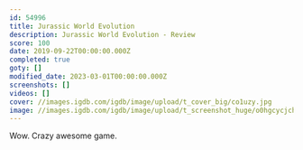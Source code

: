 ```yaml
---
id: 54996
title: Jurassic World Evolution
description: Jurassic World Evolution - Review
score: 100
date: 2019-09-22T00:00:00.000Z
completed: true
goty: []
modified_date: 2023-03-01T00:00:00.000Z
screenshots: []
videos: []
cover: //images.igdb.com/igdb/image/upload/t_cover_big/co1uzy.jpg
image: //images.igdb.com/igdb/image/upload/t_screenshot_huge/o0hgcycjchwphgvtsfwv.jpg
---
```

Wow. Crazy awesome game.
